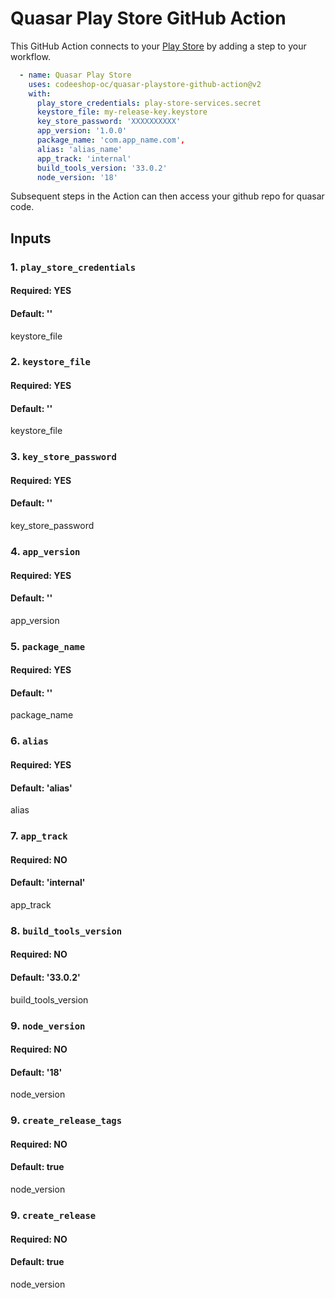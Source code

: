 # Quasar Play Store GitHub Action

This GitHub Action connects to your [Play Store](https://play.google.com/console/u/0/developers)
by adding a step to your workflow.

```yaml
  - name: Quasar Play Store
    uses: codeeshop-oc/quasar-playstore-github-action@v2
    with:
      play_store_credentials: play-store-services.secret
      keystore_file: my-release-key.keystore
      key_store_password: 'XXXXXXXXXX'
      app_version: '1.0.0'
      package_name: 'com.app_name.com',
      alias: 'alias_name'
      app_track: 'internal'
      build_tools_version: '33.0.2'
      node_version: '18'
```

Subsequent steps in the Action can then access your github repo for quasar code.

## Inputs
### 1. `play_store_credentials`
#### Required: YES
#### Default: ''
keystore_file

### 2. `keystore_file`
#### Required: YES
#### Default: ''
keystore_file

### 3. `key_store_password`
#### Required: YES
#### Default: ''
key_store_password

### 4. `app_version`
#### Required: YES
#### Default: ''
app_version

### 5. `package_name`
#### Required: YES
#### Default: ''
package_name

### 6. `alias`
#### Required: YES
#### Default: 'alias'
alias

### 7. `app_track`
#### Required: NO
#### Default: 'internal'
app_track

### 8. `build_tools_version`
#### Required: NO
#### Default: '33.0.2'
build_tools_version

### 9. `node_version`
#### Required: NO
#### Default: '18'
node_version

### 9. `create_release_tags`
#### Required: NO
#### Default: true
node_version

### 9. `create_release`
#### Required: NO
#### Default: true
node_version
